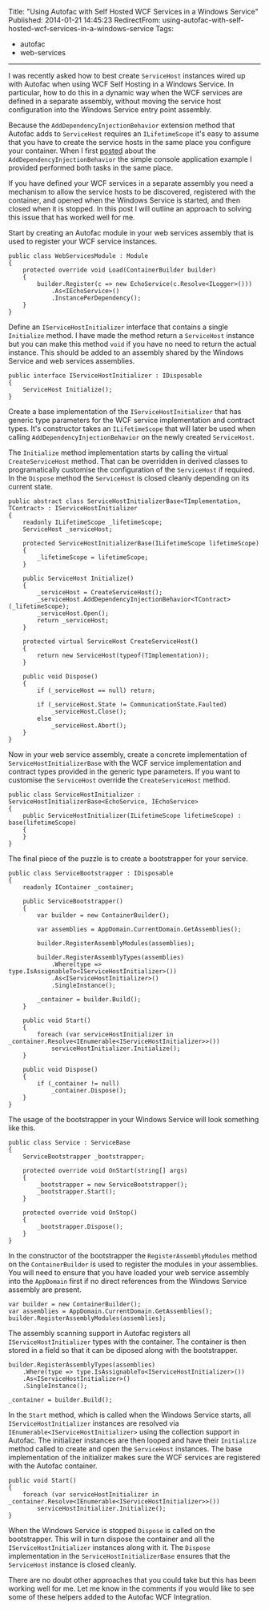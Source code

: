 Title: "Using Autofac with Self Hosted WCF Services in a Windows Service"
Published: 2014-01-21 14:45:23
RedirectFrom: using-autofac-with-self-hosted-wcf-services-in-a-windows-service
Tags:
  - autofac
  - web-services
---
I was recently asked how to best create `ServiceHost` instances wired up with Autofac when using WCF Self Hosting in a Windows Service. In particular, how to do this in a dynamic way when the WCF services are defined in a separate assembly, without moving the service host configuration into the Windows Service entry point assembly.

Because the `AddDependencyInjectionBehavior` extension method that Autofac adds to `ServiceHost` requires an `ILifetimeScope` it's easy to assume that you have to create the service hosts in the same place you configure your container. When I first [posted](http://alexmg.com/making-self-hosting-with-autofac-wcf-integration-easier/) about the `AddDependencyInjectionBehavior` the simple console application example I provided performed both tasks in the same place.

If you have defined your WCF services in a separate assembly you need a mechanism to allow the service hosts to be discovered, registered with the container, and opened when the Windows Service is started, and then closed when it is stopped. In this post I will outline an approach to solving this issue that has worked well for me.

Start by creating an Autofac module in your web services assembly that is used to register your WCF service instances.

```
public class WebServicesModule : Module
{
    protected override void Load(ContainerBuilder builder)
    {
        builder.Register(c => new EchoService(c.Resolve<ILogger>()))
            .As<IEchoService>()
            .InstancePerDependency();
    }
}
```

Define an `IServiceHostInitializer` interface that contains a single `Initialize` method. I have made the method return a `ServiceHost` instance but you can make this method `void` if you have no need to return the actual instance. This should be added to an assembly shared by the Windows Service and web services assemblies.

```
public interface IServiceHostInitializer : IDisposable
{
    ServiceHost Initialize();
}
```

Create a base implementation of the `IServiceHostInitializer` that has generic type parameters for the WCF service implementation and contract types. It's constructor takes an `ILifetimeScope` that will later be used when calling `AddDependencyInjectionBehavior` on the newly created `ServiceHost`.

The `Initialize` method implementation starts by calling the virtual `CreateServiceHost` method. That can be overridden in derived classes to programatically customise the configuration of the `ServiceHost` if required. In the `Dispose` method the `ServiceHost` is closed cleanly depending on its current state.

```
public abstract class ServiceHostInitializerBase<TImplementation, TContract> : IServiceHostInitializer
{
    readonly ILifetimeScope _lifetimeScope;
    ServiceHost _serviceHost;

    protected ServiceHostInitializerBase(ILifetimeScope lifetimeScope)
    {
        _lifetimeScope = lifetimeScope;
    }

    public ServiceHost Initialize()
    {
        _serviceHost = CreateServiceHost();
        _serviceHost.AddDependencyInjectionBehavior<TContract>(_lifetimeScope);
        _serviceHost.Open();
        return _serviceHost;
    }

    protected virtual ServiceHost CreateServiceHost()
    {
        return new ServiceHost(typeof(TImplementation));
    }

    public void Dispose()
    {
        if (_serviceHost == null) return;

        if (_serviceHost.State != CommunicationState.Faulted)
            _serviceHost.Close();
        else
            _serviceHost.Abort();
    }
}
```

Now in your web service assembly, create a concrete implementation of `ServiceHostInitializerBase` with the WCF service implementation and contract types provided in the generic type parameters. If you want to customise the `ServiceHost` override the `CreateServiceHost` method.

```
public class ServiceHostInitializer : ServiceHostInitializerBase<EchoService, IEchoService>
{
    public ServiceHostInitializer(ILifetimeScope lifetimeScope) : base(lifetimeScope)
    {
    }
}
```

The final piece of the puzzle is to create a bootstrapper for your service.

```
public class ServiceBootstrapper : IDisposable
{
    readonly IContainer _container;

    public ServiceBootstrapper()
    {
        var builder = new ContainerBuilder();

        var assemblies = AppDomain.CurrentDomain.GetAssemblies();

        builder.RegisterAssemblyModules(assemblies);

        builder.RegisterAssemblyTypes(assemblies)
            .Where(type => type.IsAssignableTo<IServiceHostInitializer>())
            .As<IServiceHostInitializer>()
            .SingleInstance();

        _container = builder.Build();
    }

    public void Start()
    {
        foreach (var serviceHostInitializer in _container.Resolve<IEnumerable<IServiceHostInitializer>>())
            serviceHostInitializer.Initialize();
    }

    public void Dispose()
    {
        if (_container != null)
            _container.Dispose();
    }
}
```

The usage of the bootstrapper in your Windows Service will look something like this.

```
public class Service : ServiceBase
{
	ServiceBootstrapper _bootstrapper;

	protected override void OnStart(string[] args)
	{
		_bootstrapper = new ServiceBootstrapper();
		_bootstrapper.Start();
	}

	protected override void OnStop()
	{
		_bootstrapper.Dispose();
	}
}
```

In the constructor of the bootstrapper the `RegisterAssemblyModules` method on the `ContainerBuilder` is used to register the modules in your assemblies. You will need to ensure that you have loaded your web service assembly into the `AppDomain` first if no direct references from the Windows Service assembly are present.

```
var builder = new ContainerBuilder();
var assemblies = AppDomain.CurrentDomain.GetAssemblies();
builder.RegisterAssemblyModules(assemblies);
```

The assembly scanning support in Autofac registers all `IServiceHostInitializer` types with the container. The container is then stored in a field so that it can be diposed along with the bootstrapper.

```
builder.RegisterAssemblyTypes(assemblies)
    .Where(type => type.IsAssignableTo<IServiceHostInitializer>())
    .As<IServiceHostInitializer>()
    .SingleInstance();

_container = builder.Build();
```

In the `Start` method, which is called when the Windows Service starts, all `IServiceHostInitializer` instances are resolved via `IEnumerable<IServiceHostInitializer>` using the collection support in Autofac. The initializer instances are then looped and have their `Initialize` method called to create and open the `ServiceHost` instances. The base implementation of the initializer makes sure the WCF services are registered with the Autofac container.

```
public void Start()
{
    foreach (var serviceHostInitializer in _container.Resolve<IEnumerable<IServiceHostInitializer>>())
        serviceHostInitializer.Initialize();
}
```

When the Windows Service is stopped `Dispose` is called on the bootstrapper. This will in turn dispose the container and all the `IServiceHostInitializer` instances along with it. The `Dispose` implementation in the `ServiceHostInitializerBase` ensures that the `ServiceHost` instance is closed cleanly.

There are no doubt other approaches that you could take but this has been working well for me. Let me know in the comments if you would like to see some of these helpers added to the Autofac WCF Integration.
